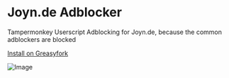 # Joyn.de Adblocker
Tampermonkey Userscript Adblocking for Joyn.de, because the common adblockers are blocked

[Install on Greasyfork](https://greasyfork.org/scripts/438891)

![Image](image.gif)